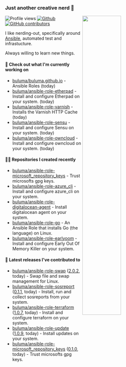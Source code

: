 ### Just another creative nerd 👋


![Profile views](https://gpvc.arturio.dev/buluma) <a href="https://gitstats.me/buluma">
  <img align="right" src="https://github-readme-stats.vercel.app/api?username=buluma&theme=gotham&show_icons=true" width="50%"/>
</a>
[![Github](https://img.shields.io/badge/-buluma-black?style=flat&labelColor=black&logo=github&logoColor=white&include_all_commits=true&count_private=true)](https://gitstats.me/buluma)
[![GitHub contributors](https://img.shields.io/github/contributors/buluma/badges.svg)](https://GitHub.com/buluma/badges/graphs/contributors/)

I like nerding-out, specifically around [Ansible](https://github.com/ansible/ansible), automated test and infrastucture.

Always willing to learn new things.

#### 👷 Check out what I'm currently working on

- [buluma/buluma.github.io](https://github.com/buluma/buluma.github.io) - Ansible Roles (today)
- [buluma/ansible-role-etherpad](https://github.com/buluma/ansible-role-etherpad) - Install and configure Etherpad on your system. (today)
- [buluma/ansible-role-varnish](https://github.com/buluma/ansible-role-varnish) - Installs the Varnish HTTP Cache (today)
- [buluma/ansible-role-sensu](https://github.com/buluma/ansible-role-sensu) - Install and configure Sensu on your system. (today)
- [buluma/ansible-role-owncloud](https://github.com/buluma/ansible-role-owncloud) - Install and configure owncloud on your system. (today)

#### 👨‍💻 Repositories I created recently

- [buluma/ansible-role-microsoft_repository_keys](https://github.com/buluma/ansible-role-microsoft_repository_keys) - Trust microsofts gpg keys.
- [buluma/ansible-role-azure_cli](https://github.com/buluma/ansible-role-azure_cli) - Install and configure azure_cli on your system.
- [buluma/ansible-role-digitalocean-agent](https://github.com/buluma/ansible-role-digitalocean-agent) - Install digitalocean agent on your system.
- [buluma/ansible-role-go](https://github.com/buluma/ansible-role-go) - An Ansible Role that installs Go (the language) on Linux.
- [buluma/ansible-role-earlyoom](https://github.com/buluma/ansible-role-earlyoom) - Install and configure Early Out Of Memory Killer on your system.

#### 🚀 Latest releases I've contributed to

- [buluma/ansible-role-swap](https://github.com/buluma/ansible-role-swap) ([2.0.2](https://github.com/buluma/ansible-role-swap/releases/tag/2.0.2), today) - Swap file and swap management for Linux.
- [buluma/ansible-role-sosreport](https://github.com/buluma/ansible-role-sosreport) ([0.1.1](https://github.com/buluma/ansible-role-sosreport/releases/tag/0.1.1), today) - Install, run and collect sosreports from your system.
- [buluma/ansible-role-terraform](https://github.com/buluma/ansible-role-terraform) ([1.0.7](https://github.com/buluma/ansible-role-terraform/releases/tag/1.0.7), today) - Install and configure terraform on your system.
- [buluma/ansible-role-update](https://github.com/buluma/ansible-role-update) ([1.0.9](https://github.com/buluma/ansible-role-update/releases/tag/1.0.9), today) - Install updates on your system.
- [buluma/ansible-role-microsoft_repository_keys](https://github.com/buluma/ansible-role-microsoft_repository_keys) ([0.1.0](https://github.com/buluma/ansible-role-microsoft_repository_keys/releases/tag/0.1.0), today) - Trust microsofts gpg keys.


